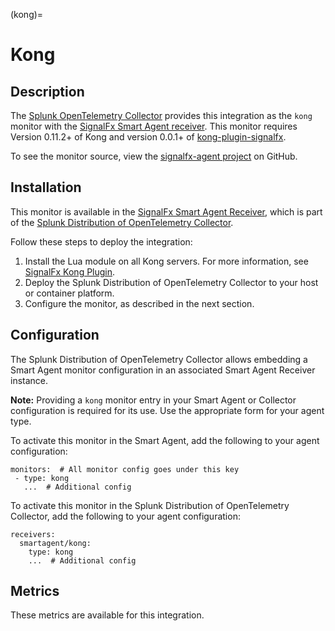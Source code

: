 (kong)=

# Kong

<meta name="description" content="Documentation for the kong monitor">

## Description

The [Splunk OpenTelemetry Collector](https://github.com/signalfx/splunk-otel-collector) provides this integration as the `kong` monitor with the [SignalFx Smart Agent receiver](https://github.com/signalfx/splunk-otel-collector/tree/main/internal/receiver/smartagentreceiver). This monitor requires Version 0.11.2+ of Kong and version 0.0.1+ of [kong-plugin-signalfx](https://github.com/signalfx/kong-plugin-signalfx).

To see the monitor source, view the [signalfx-agent project](https://github.com/signalfx/signalfx-agent/tree/main/pkg/monitors/collectd/kong) on GitHub.


## Installation

This monitor is available in the [SignalFx Smart Agent Receiver](https://github.com/signalfx/splunk-otel-collector/tree/main/internal/receiver/smartagentreceiver), which is part of the [Splunk Distribution of OpenTelemetry Collector](https://github.com/signalfx/splunk-otel-collector).

Follow these steps to deploy the integration:

1. Install the Lua module on all Kong servers. For more information, see [SignalFx Kong Plugin](https://github.com/signalfx/kong-plugin-signalfx/blob/master/README.md).
2. Deploy the Splunk Distribution of OpenTelemetry Collector to your host or container platform.
3. Configure the monitor, as described in the next section.

## Configuration

The Splunk Distribution of OpenTelemetry Collector allows embedding a Smart Agent monitor configuration in an associated Smart Agent Receiver instance.

**Note:** Providing a `kong` monitor entry in your Smart Agent or Collector configuration is required for its use. Use the appropriate form for your agent type.

To activate this monitor in the Smart Agent, add the following to your agent configuration:
```
monitors:  # All monitor config goes under this key
 - type: kong
   ...  # Additional config
```

To activate this monitor in the Splunk Distribution of OpenTelemetry Collector, add the following to your agent configuration:

```
receivers:
  smartagent/kong:
    type: kong
    ...  # Additional config
```
## Metrics

These metrics are available for this integration.

<div class="metrics-table" type="kong"  include="markdown"></div>
